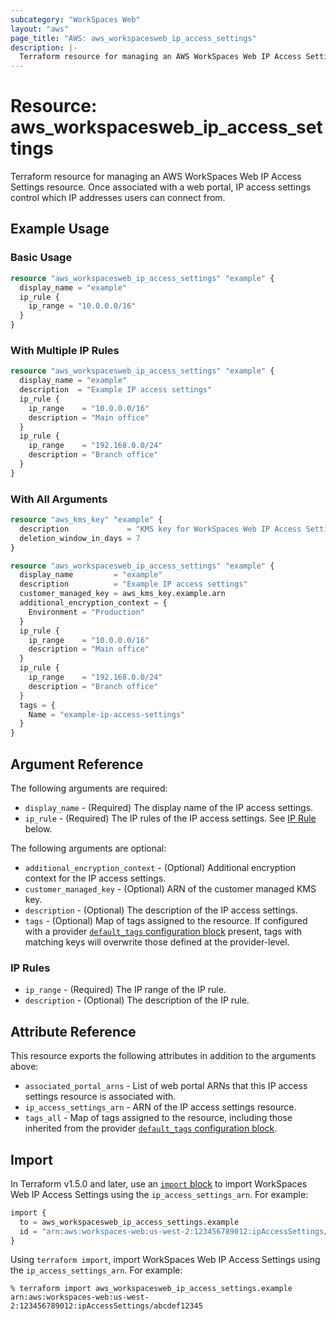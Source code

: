 ```yaml
---
subcategory: "WorkSpaces Web"
layout: "aws"
page_title: "AWS: aws_workspacesweb_ip_access_settings"
description: |-
  Terraform resource for managing an AWS WorkSpaces Web IP Access Settings.
---
```


# Resource: aws_workspacesweb_ip_access_settings

Terraform resource for managing an AWS WorkSpaces Web IP Access Settings resource. Once associated with a web portal, IP access settings control which IP addresses users can connect from.

## Example Usage

### Basic Usage

```terraform
resource "aws_workspacesweb_ip_access_settings" "example" {
  display_name = "example"
  ip_rule {
    ip_range = "10.0.0.0/16"
  }
}
```

### With Multiple IP Rules

```terraform
resource "aws_workspacesweb_ip_access_settings" "example" {
  display_name = "example"
  description  = "Example IP access settings"
  ip_rule {
    ip_range    = "10.0.0.0/16"
    description = "Main office"
  }
  ip_rule {
    ip_range    = "192.168.0.0/24"
    description = "Branch office"
  }
}
```

### With All Arguments

```terraform
resource "aws_kms_key" "example" {
  description             = "KMS key for WorkSpaces Web IP Access Settings"
  deletion_window_in_days = 7
}

resource "aws_workspacesweb_ip_access_settings" "example" {
  display_name         = "example"
  description          = "Example IP access settings"
  customer_managed_key = aws_kms_key.example.arn
  additional_encryption_context = {
    Environment = "Production"
  }
  ip_rule {
    ip_range    = "10.0.0.0/16"
    description = "Main office"
  }
  ip_rule {
    ip_range    = "192.168.0.0/24"
    description = "Branch office"
  }
  tags = {
    Name = "example-ip-access-settings"
  }
}
```

## Argument Reference

The following arguments are required:

* `display_name` - (Required) The display name of the IP access settings.
* `ip_rule` - (Required) The IP rules of the IP access settings. See [IP Rule](#ip-rules) below.

The following arguments are optional:

* `additional_encryption_context` - (Optional) Additional encryption context for the IP access settings.
* `customer_managed_key` - (Optional) ARN of the customer managed KMS key.
* `description` - (Optional) The description of the IP access settings.
* `tags` - (Optional) Map of tags assigned to the resource. If configured with a provider [`default_tags` configuration block](/docs/providers/aws/index.html#default_tags-configuration-block) present, tags with matching keys will overwrite those defined at the provider-level.

### IP Rules

* `ip_range` - (Required) The IP range of the IP rule.
* `description` - (Optional) The description of the IP rule.

## Attribute Reference

This resource exports the following attributes in addition to the arguments above:

* `associated_portal_arns` - List of web portal ARNs that this IP access settings resource is associated with.
* `ip_access_settings_arn` - ARN of the IP access settings resource.
* `tags_all` - Map of tags assigned to the resource, including those inherited from the provider [`default_tags` configuration block](/docs/providers/aws/index.html#default_tags-configuration-block).

## Import

In Terraform v1.5.0 and later, use an [`import` block](https://developer.hashicorp.com/terraform/language/import) to import WorkSpaces Web IP Access Settings using the `ip_access_settings_arn`. For example:

```terraform
import {
  to = aws_workspacesweb_ip_access_settings.example
  id = "arn:aws:workspaces-web:us-west-2:123456789012:ipAccessSettings/abcdef12345"
}
```

Using `terraform import`, import WorkSpaces Web IP Access Settings using the `ip_access_settings_arn`. For example:

```console
% terraform import aws_workspacesweb_ip_access_settings.example arn:aws:workspaces-web:us-west-2:123456789012:ipAccessSettings/abcdef12345
```
